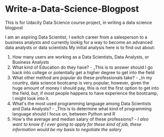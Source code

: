 # Write-a-Data-Science-Blogpost
This is for Udacity Data Science course project, in writing a data science blogpost

I am an aspiring Data Scientist, I switch career from a salesperson to a business analysts and currently lookig for a way to become an advanced data analysts or data scientists
My initial analysis here is to find out about:
1. How many users are working as a Data Scientists, Data Analysts, or Business Analysts
2. What kind of Education do they have? - _This is to answer should I go back into college or potentially get a higher degree to get into the field
3. What other method are popular do these professionals take? - _In my country, data science bootcamp is very popular, however, given the huge amount of money I should pay, this is not the first option to get into the field, but, if most people happens to have experience the bootcamp, I might look into it.
4. What's the most used programming language among Data Scientists and Data Analysts? - _This is to determine what kind of programming language should I focus on, between Python and R
5. How's the average and median salary of these professions? - _I also want to know if i ever going to apply for these kind of job, these information would be my basis to negotiate the salary_
